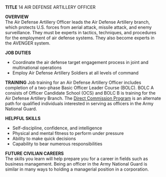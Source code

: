 
**TITLE**
14 AIR DEFENSE ARTILLERY OFFICER

**OVERVIEW**  
The Air Defense Artillery Officer leads the Air Defense Artillery branch, which protects U.S. forces from aerial attack, missile attack, and enemy surveillance. They must be experts in tactics, techniques, and procedures for the employment of air defense systems. They also become experts in the AVENGER system.

**JOB DUTIES**

-   Coordinate the air defense target engagement process in joint and multinational operations
-   Employ Air Defense Artillery Soldiers at all levels of command

**TRAINING**
Job training for an Air Defense Artillery Officer includes completion of a two-phase Basic Officer Leader Course (BOLC). BOLC A consists of Officer Candidate School (OCS) and BOLC B is training for the Air Defense Artillery Branch. The  [Direct Commission Program](https://www.youtube.com/watch?v=4tG2sBGlFNs) is an alternate path for qualified individuals interested in serving as officers in the Army National Guard.

**HELPFUL SKILLS**

-   Self-discipline, confidence, and intelligence
-   Physical and mental fitness to perform under pressure
-   Ability to make quick decisions
-   Capability to bear numerous responsibilities

**FUTURE CIVILIAN CAREERS**  
The skills you learn will help prepare you for a career in fields such as business management. Being an officer in the Army National Guard is similar in many ways to holding a managerial position in a corporation.